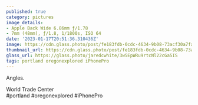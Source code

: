 ```yaml
---
published: true
category: pictures
image_details:
- Apple Back Wide 6.86mm ƒ/1.78
- 7mm (48mm), ƒ/1.8, 1/1800s, ISO 64
date: '2023-01-17T20:51:36.310436Z'
image: https://cdn.glass.photo/post/fe183fdb-0cdc-4634-9b08-73acf30a7fae/photo?auto=format&fit=max&fm=jpg&h=2048&w=2048&s=93c1b1ea6cc936a59fcd0752df0bd0ab
thumbnail_url: https://cdn.glass.photo/post/fe183fdb-0cdc-4634-9b08-73acf30a7fae/photo?auto=format&fm=jpg&h=640&w=640&s=4f0a7878506a64591da08e0974b0aacc
glass_url: https://glass.photo/jaredcwhite/3w5EpWRu9rtcNl22cGa5IS
tags: portland oregonexplored iPhonePro
---
```


Angles.  

World Trade Center  
#portland #oregonexplored #iPhonePro